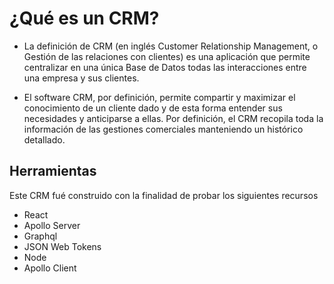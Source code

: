 # ¿Qué es un CRM?

* La definición de CRM (en inglés Customer Relationship Management, o Gestión de las relaciones con clientes) es una aplicación que permite centralizar en una única Base de Datos todas las interacciones entre una empresa y sus clientes.

* El software CRM, por definición, permite compartir y maximizar el conocimiento de un cliente dado y de esta forma entender sus necesidades y anticiparse a ellas. Por definición, el CRM recopila toda la información de las gestiones comerciales manteniendo un histórico detallado.

## Herramientas

Este CRM fué construido con la finalidad de probar los siguientes recursos

* React
* Apollo Server
* Graphql
* JSON Web Tokens
* Node
* Apollo Client
